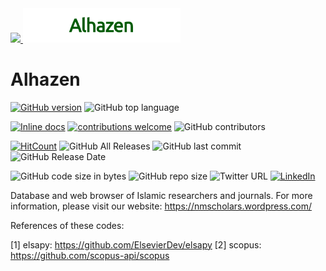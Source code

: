 <a Alhazen href="https://nmscholars.wordpress.com">
  <img src="https://nmscholars.files.wordpress.com/2018/07/cropped-logo-hitam.png" width="10%">
</a>
<a Alhazen href="https://nmscholars.wordpress.com">
  <img src="https://github.com/Alhazenet/Alhazen/blob/master/Alhazen.png" width="50%">
</a>

# Alhazen
[![GitHub version](https://badge.fury.io/gh/Alhazenet%2FAlhazen.svg)](https://badge.fury.io/gh/Alhazenet%2FAlhazen)
![GitHub top language](https://img.shields.io/github/languages/top/Alhazenet/Alhazen.svg)

[![Inline docs](http://inch-ci.org/github/dwyl/hapi-auth-jwt2.svg?branch=master)](http://inch-ci.org/github/Alhazenet/hapi-auth-jwt2)
[![contributions welcome](https://img.shields.io/badge/contributions-welcome-brightgreen.svg?style=flat)](https://github.com/Alhazenet/Alhazen/issues)
![GitHub contributors](https://img.shields.io/github/contributors/Alhazenet/Alhazen.svg)

[![HitCount](http://hits.dwyl.com/Alhazenet/Alhazen.svg)](http://hits.dwyl.com/Alhazenet/Alhazen)
![GitHub All Releases](https://img.shields.io/github/downloads/Alhazenet/Alhazen/total)
![GitHub last commit](https://img.shields.io/github/last-commit/Alhazenet/Alhazen)
![GitHub Release Date](https://img.shields.io/github/release-date/Alhazenet/Alhazen)

![GitHub code size in bytes](https://img.shields.io/github/languages/code-size/Alhazenet/Alhazen)
![GitHub repo size](https://img.shields.io/github/repo-size/Alhazenet/Alhazen)
![Twitter URL](https://img.shields.io/twitter/url?style=social&url=https%3A%2F%2Ftwitter.com%2Fnm_scholars)
[![LinkedIn][linkedin-shield]][linkedin-url]

Database and web browser of Islamic researchers and journals. For more information, please visit our website: https://nmscholars.wordpress.com/

References of these codes:

[1] elsapy: https://github.com/ElsevierDev/elsapy
[2] scopus: https://github.com/scopus-api/scopus

<!-- MARKDOWN LINKS & IMAGES -->
<!-- https://www.markdownguide.org/basic-syntax/#reference-style-links -->
[linkedin-shield]: https://img.shields.io/badge/-LinkedIn-black.svg?style=flat-square&logo=linkedin&colorB=555
[linkedin-url]: https://www.linkedin.com/in/zhunhung/
